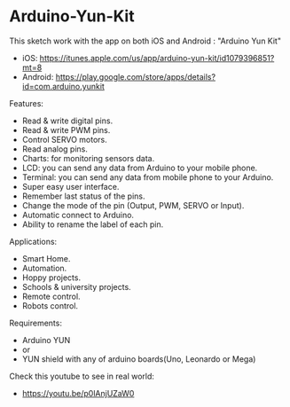 # Arduino-Yun-Kit
This sketch work with the app on both iOS and Android : "Arduino Yun Kit"
- iOS: https://itunes.apple.com/us/app/arduino-yun-kit/id1079396851?mt=8
- Android: https://play.google.com/store/apps/details?id=com.arduino.yunkit

Features:

- Read & write digital pins. 
- Read & write PWM pins.
- Control SERVO motors.
- Read analog pins.
- Charts: for monitoring sensors data.
- LCD: you can send any data from Arduino to your mobile phone.
- Terminal: you can send any data from mobile phone to your Arduino.
- Super easy user interface.
- Remember last status of the pins.
- Change the mode of the pin (Output, PWM, SERVO or Input).
- Automatic connect to Arduino.
- Ability to rename the label of each pin.

Applications:

- Smart Home.
- Automation.
- Hoppy projects.
- Schools & university projects.
- Remote control.
- Robots control.

Requirements:
- Arduino YUN
- or
- YUN shield with any of arduino boards(Uno, Leonardo or Mega)

Check this youtube to see in real world:	
- https://youtu.be/p0lAnjUZaW0
